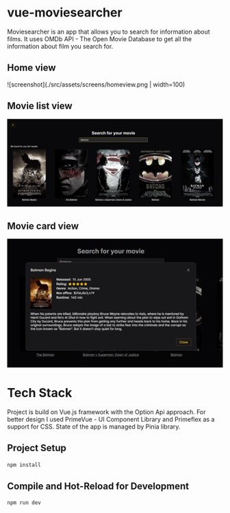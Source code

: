 # vue-moviesearcher

Moviesearcher is an app that allows you to search for information about films. It uses OMDb API - The Open Movie Database to get all the information about film you search for.
## Home view
![screenshot](./src/assets/screens/homeview.png | width=100)

## Movie list view
![screenshot](./src/assets/screens/movielistview.png)

## Movie card view
![screenshot](./src/assets/screens/moviecardview.png)

# Tech Stack

Project is build on Vue.js framework with the Option Api approach. For better design I used PrimeVue - UI Component Library and Primeflex as a support for CSS. State of the app is managed by Pinia library.

## Project Setup

```sh
npm install
```

## Compile and Hot-Reload for Development

```sh
npm run dev
```
